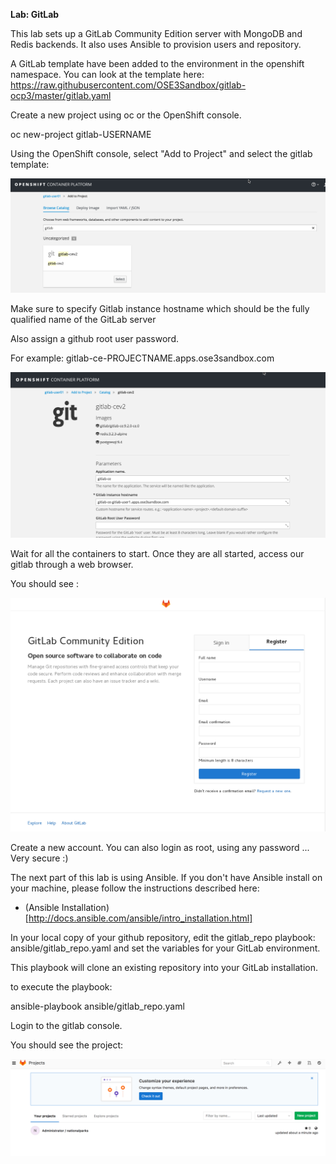 **Lab: GitLab**

This lab sets up a GitLab Community Edition server with MongoDB and Redis backends. It also uses Ansible to provision users and repository.

A GitLab template have been added to the environment in the openshift namespace. You can look at the template here: https://raw.githubusercontent.com/OSE3Sandbox/gitlab-ocp3/master/gitlab.yaml

Create a new project using oc or the OpenShift console.

oc new-project gitlab-USERNAME

Using the OpenShift console, select "Add to Project" and select the gitlab template:

![image](images/gitlab-1.png)

Make sure to specify Gitlab instance hostname which should be the fully qualified name of the GitLab server

Also assign a github root user password.

For example:  gitlab-ce-PROJECTNAME.apps.ose3sandbox.com

![image](images/gitlab2.png)

Wait for all the containers to start. Once they are all started, access our gitlab through a web browser.

You should see :

![image](images/gitlab-register.png)

Create a new account.  You can also login as root, using any password ... Very secure :)  




The next part of this lab is using Ansible.
If you don't have Ansible install on your machine, please follow the instructions described here:
* (Ansible Installation)[http://docs.ansible.com/ansible/intro_installation.html]


In your local copy of your github repository, edit the gitlab_repo playbook:  ansible/gitlab_repo.yaml and set the variables for your GitLab environment.

This playbook will clone an existing repository into your GitLab installation.

to execute the playbook:

ansible-playbook ansible/gitlab_repo.yaml

Login to the gitlab console.

You should see the project:

![image](images/gitlab-3.png)
